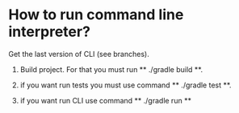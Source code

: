 # How to run command line interpreter?

Get the last version of CLI (see branches).

1. Build project. For that you must run ** ./gradle build **.

2. if you want run tests you must use command ** ./gradle test **.

3. if you want run CLI use command ** ./gradle run **
